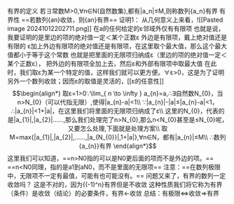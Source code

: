 有界的定义
				若∃常数M>0,∀n∈N(自然数集),都有|a_n|≤M,则称数列{a_n}有界
				有界性
				==若数列{an}收敛，则{an}有界==
				证明1：
					从几何意义上来看，![[Pasted image 20241012202711.png]]
					在a的任何给定的ε邻域外仅有有限项
					也就是说，我要证明的是里边的项的绝对值一定＜某个正数ε
					外边是有限项，戴上绝对值还是有限的
					ε加上外边有限项的绝对值还是有限项，在这里取个最大值，那么这个最大值都小于等于这个常数
					也就是把里面的无限项归纳成ε（里边的项的绝对值一定＜某个正数ε），
					把外边的有限项全加上去，然后ε和外部有限项中取最大值
					在此时，我们取ε为某一个特定的值，这样我们就可以更方便。∀ε>0，这是为了证明另外一个数列收敛；因而ε的取值是灵活的，[[ε的任意性]] 
					$$\begin{align*}
				取ε=1>0∵\lim_{ n \to \infty } a_{n}=a,∴∃自然数N_{0}，当n>N_{0}（可以代指无限）,使得|a_{n}-a|<1\\
				∵|a_{n}|-|a|≤|a_{n}-a|<1，∴|a_{n}|<1+|a|，在这里我们将里面的无限项归纳成了ε\\
				这里的N_{0}，代表的是|a_{1}|,|a_{2}|……,那么我们处理完了n>N_{0},那么n<N_{0}甚至是≤N_{0}呢，又要怎么处理,下面就是处理方案\\
				取M=max{|a_{1}|,|a_{2}|,……,|a_{N_{0}}|,1+|a|},∀n∈N，都有|a_{n}|≤M\\
				∴数列{a_{n}}有界
				\end{align*}$$
				这里我们可以知道，==n>N0指的可以是N0更后面的项而不是外边的项。== 
				==n<N0同理，指的是a1到aN0，而不是里面的无限项== 
				注意：==在数列极限中，无限项不一定有最值，可能有也可能没有。== 
				问题又来了，有界的数列一定收敛吗？
					这是不对的，因为{(-1)^n}有界但是不收敛
					这种性质我们将它称为有界（条件）是收敛（结论）的必要条件，有界←收敛
				总结：有极限⇔收敛⇒有界
